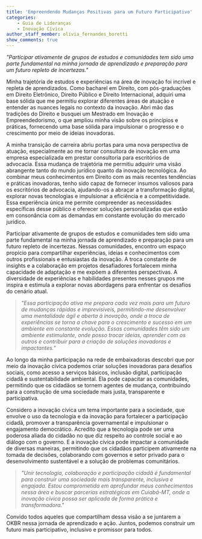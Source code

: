 ```yaml
---
title: 'Empreendendo Mudanças Positivas para um Futuro Participativo'
categories:
    - Guia de Lideranças
    - Inovação Cívica
author_staff_member: olivia_fernandes_boretti
show_comments: true
---
```

*"Participar ativamente de grupos de estudos e comunidades tem sido uma parte fundamental na minha jornada de aprendizado e preparação para um futuro repleto de incertezas."*

Minha trajetória de estudos e experiências na área de inovação foi incrível e repleta de aprendizados. Como bacharel em Direito, com pós-graduações em Direito Eletrônico, Direito Público e Direito Internacional, adquiri uma base sólida que me permitiu explorar diferentes áreas de atuação e entender as nuances legais no contexto da inovação. Abri mão das tradições do Direito e busquei um Mestrado em Inovação e Empreendedorismo, o que ampliou minha visão sobre os princípios e práticas, fornecendo uma base sólida para impulsionar o progresso e o crescimento por meio de ideias inovadoras.

A minha transição de carreira abriu portas para uma nova perspectiva de atuação, especialmente ao me tornar consultora de inovação em uma empresa especializada em prestar consultoria para escritórios de advocacia. Essa mudança de trajetória me permitiu adquirir uma visão abrangente tanto do mundo jurídico quanto da inovação tecnológica. Ao combinar meus conhecimentos em Direito com as mais recentes tendências e práticas inovadoras, tenho sido capaz de fornecer insumos valiosos para os escritórios de advocacia, ajudando-os a abraçar a transformação digital, explorar novas tecnologias e impulsionar a eficiência e a competitividade. Essa experiência única me permite compreender as necessidades específicas desse público e oferecer soluções personalizadas que estão em consonância com as demandas em constante evolução do mercado jurídico.

Participar ativamente de grupos de estudos e comunidades tem sido uma parte fundamental na minha jornada de aprendizado e preparação para um futuro repleto de incertezas. Nessas comunidades, encontro um espaço propício para compartilhar experiências, ideias e conhecimentos com outros profissionais e entusiastas da inovação. A troca constante de insights e a colaboração em projetos desafiadores fortalecem minha capacidade de adaptação e me expõem a diferentes perspectivas.
A diversidade de experiências e habilidades presentes nesses grupos me inspira e estimula a explorar novas abordagens para enfrentar os desafios do cenário atual. 

> *"Essa participação ativa me prepara cada vez mais para um futuro de mudanças rápidas e imprevisíveis, permitindo-me desenvolver uma mentalidade ágil e aberta à inovação, onde a troca de experiências se torna a chave para o crescimento e sucesso em um ambiente em constante evolução. Essas comunidades têm sido um ambiente estimulante, onde posso trocar ideias, aprender com os outros e contribuir para a criação de soluções inovadoras e impactantes."*

Ao longo da minha participação na rede de embaixadoras descobri que por meio da inovação cívica podemos criar soluções inovadoras para desafios sociais, como acesso a serviços básicos, inclusão digital, participação cidadã e sustentabilidade ambiental. Ela pode capacitar as comunidades, permitindo que os cidadãos se tornem agentes de mudança, contribuindo para a construção de uma sociedade mais justa, transparente e participativa.

Considero a inovação cívica um tema importante para a sociedade, que envolve o uso da tecnologia e da inovação para fortalecer a participação cidadã, promover a transparência governamental e impulsionar o engajamento democrático. Acredito que a tecnologia pode ser uma poderosa aliada do cidadão no que diz respeito ao controle social e ao diálogo com o governo. E a inovação cívica pode impactar a comunidade de diversas maneiras, permitindo que os cidadãos participem ativamente na tomada de decisões, colaborando com governos e setor privado para o desenvolvimento sustentável e a solução de problemas comunitários.

> *"Unir tecnologia, colaboração e participação cidadã é fundamental para construir uma sociedade mais transparente, inclusiva e engajada. Estou comprometida em aprofundar meus conhecimentos nessa área e buscar parcerias estratégicas em Cuiabá-MT, onde a inovação cívica possa ser aplicada de forma prática e transformadora."*

Convido todos aqueles que compartilham dessa visão a se juntarem a OKBR nessa jornada de aprendizado e ação. Juntos, podemos construir um futuro mais participativo, inclusivo e promissor para todos.
